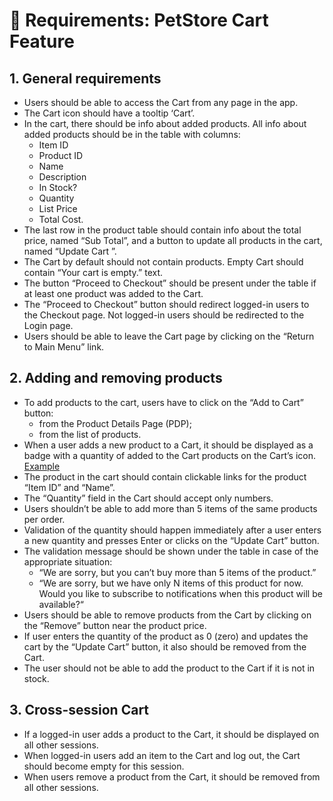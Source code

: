 # 📝 Requirements: PetStore Cart Feature

## 1. General requirements
- Users should be able to access the Cart from any page in the app.
- The Cart icon should have a tooltip ‘Cart’. 
- In the cart, there should be info about added products. All info about added products should be in the table with columns: 
  - Item ID
  - Product ID
  - Name
  - Description
  - In Stock?
  - Quantity
  - List Price
  - Total Cost.
- The last row in the product table should contain info about the total price, named “Sub Total”, and a button to update all products in the cart, named “Update Cart ”.
- The Cart by default should not contain products. Empty Cart should contain “Your cart is empty.” text.
- The button “Proceed to Checkout” should be present under the table if at least one product was added to the Cart.
- The “Proceed to Checkout” button should redirect logged-in users to the Checkout page. Not logged-in users should be redirected to the Login page.
- Users should be able to leave the Cart page by clicking on the “Return to Main Menu” link.


## 2. Adding and removing products
- To add products to the cart, users have to click on the “Add to Cart” button:
  - from the Product Details Page (PDP);
  - from the list of products.
- When a user adds a new product to a Cart, it should be displayed as a badge with a quantity of added to the Cart products on the Cart’s icon. [Example](https://prnt.sc/xHvxLUp9zCGq)
- The product in the cart should contain clickable links for the product “Item ID” and “Name”.
- The “Quantity” field in the Cart should accept only numbers.
- Users shouldn’t be able to add more than 5 items of the same products per order. 
- Validation of the quantity should happen immediately after a user enters a new quantity and presses Enter or clicks on the “Update Cart” button. 
- The validation message should be shown under the table in case of the appropriate situation:
  - “We are sorry, but you can’t buy more than 5 items of the product.”
  - “We are sorry, but we have only N items of this product for now. Would you like to subscribe to notifications when this product will be available?“
- Users should be able to remove products from the Cart by clicking on the “Remove” button near the product price. 
- If user enters the quantity of the product as 0 (zero) and updates the cart by the “Update Cart” button, it also should be removed from the Cart.
- The user should not be able to add the product to the Cart if it is not in stock.


## 3. Cross-session Cart
- If a logged-in user adds a product to the Cart, it should be displayed on all other sessions. 
- When logged-in users add an item to the Cart and log out, the Cart should become empty for this session.
- When users remove a product from the Cart, it should be removed from all other sessions.
